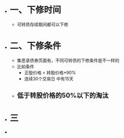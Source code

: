 - # 一、下修时间
	- 可转债存续期间都可以下修
- # 二、下修条件
	- 集思录债券页面有，不同可转债的下修条件是不一样的
	- 比如条件
		- 正股价格  <  转股价格*90%
		- 连续30个交易日 中有15天
	- ## 低于转股价格的50%以下的淘汰
- # 三
-